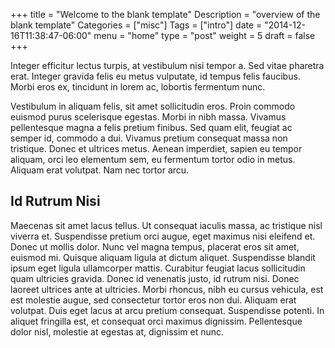+++
title = "Welcome to the blank template"
Description = "overview of the blank template"
Categories = ["misc"]
Tags = ["intro"]
date = "2014-12-16T11:38:47-06:00"
menu = "home"
type = "post"
weight = 5
draft = false
+++

Integer efficitur lectus turpis, at vestibulum nisi tempor a. Sed vitae pharetra erat. Integer gravida felis eu metus vulputate, id tempus felis faucibus. Morbi eros ex, tincidunt in lorem ac, lobortis fermentum nunc.
<!--more-->
Vestibulum in aliquam felis, sit amet sollicitudin eros. Proin commodo euismod purus scelerisque egestas. Morbi in nibh massa. Vivamus pellentesque magna a felis pretium finibus. Sed quam elit, feugiat ac semper id, commodo a dui. Vivamus pretium consequat massa non tristique. Donec et ultrices metus. Aenean imperdiet, sapien eu tempor aliquam, orci leo elementum sem, eu fermentum tortor odio in metus. Aliquam erat volutpat. Nam nec tortor arcu.

## Id Rutrum Nisi

Maecenas sit amet lacus tellus. Ut consequat iaculis massa, ac tristique nisl viverra et. Suspendisse pretium orci augue, eget maximus nisi eleifend et. Donec ut mollis dolor. Nunc vel magna tempus, placerat eros sit amet, euismod mi. Quisque aliquam ligula at dictum aliquet. Suspendisse blandit ipsum eget ligula ullamcorper mattis. Curabitur feugiat lacus sollicitudin quam ultricies gravida. Donec id venenatis justo, id rutrum nisi. Donec laoreet ultrices ante at ultricies. Morbi rhoncus, nibh eu cursus vehicula, est est molestie augue, sed consectetur tortor eros non dui. Aliquam erat volutpat. Duis eget lacus at arcu pretium consequat. Suspendisse potenti. In aliquet fringilla est, et consequat orci maximus dignissim. Pellentesque dolor nisl, molestie at egestas at, dignissim et nunc.